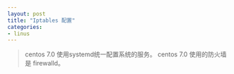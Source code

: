 ```yaml
---
layout: post
title: "Iptables 配置"
categories:
- linus
---
```


> centos 7.0 使用systemd统一配置系统的服务。 centos 7.0 使用的防火墙是 firewalld。